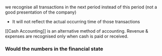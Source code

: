 we recognise all transactions in the next period instead of this period (not a good presentation of the company)
- It will not reflect the actual occurring time  of those transactions

[[Cash Accounting]] is an alternative method of accounting. Revenue & expenses are recognised only when cash is paid or received.
### Would the numbers in the financial state